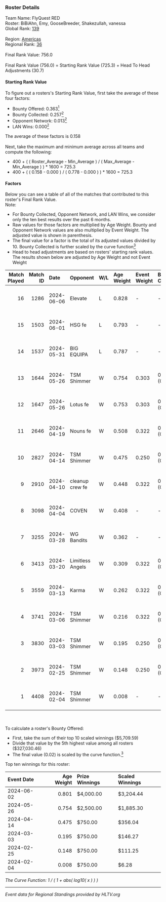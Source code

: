 ### Roster Details<br />
Team Name: FlyQuest RED<br />
Roster: BiBiAhn, Emy, GooseBreeder, Shakezullah, vanessa<br />
Global Rank: [139](../standings_global.md)<br />
<br />
Region: [Americas]( ../standings_americas.md)<br />
Regional Rank: [36]( ../standings_americas.md)<br />
<br />
Final Rank Value:  756.0<br />
<br />
Final Rank Value (756.0) = Starting Rank Value (725.3) + Head To Head Adjustments (30.7)<br />

#### Starting Rank Value<br />
To figure out a rosters's Starting Rank Value, first take the average of these four factors:<br />
- Bounty Offered: 0.363[<sup>1</sup>](#table2)
- Bounty Collected: 0.257[<sup>2</sup>](#table1)
- Opponent Network: 0.013[<sup>2</sup>](#table1)
- LAN Wins: 0.000[<sup>2</sup>](#table1)

The average of these factors is 0.158<br />
<br />
Next, take the maximum and minimum average across all teams and compute the following:<br />
- 400 + ( ( Roster_Average - Min_Average ) / ( Max_Average - Min_Average ) ) * 1600 = 725.3
- 400 + ( ( 0.158 - 0.000 ) / ( 0.778 - 0.000 ) ) * 1600 = 725.3


#### Factors<br />
Below you can see a table of all of the matches that contributed to this roster's Final Rank Value.<br />
Note:<br />

- For Bounty Collected, Opponent Network, and LAN Wins, we consider only the ten best results over the past 6 months.
- Raw values for those factors are multiplied by Age Weight. Bounty and Opponent Network values are also multiplied by Event Weight. The adjusted value is shown in parenthesis.
- The final value for a factor is the total of its adjusted values divided by 10. Bounty Collected is further scaled by the curve function[<sup>3</sup>](#curveFunction)
- Head to head adjustments are based on rosters' starting rank values. The results shown below are adjusted by Age Weight and not Event Weight
<span id="table1"></span><br />


| Match Played | Match ID | Date       | Opponent         | W/L | Age Weight | Event Weight | Bounty Collected | Opponent Network | LAN Wins  | H2H Adj. | Roster                                           |
| -: | -: | :- | :- | :- | :- | :- | :- | :- | :- | -: | :- |
|           16 |     1286 | 2024-06-06 | Elevate          | L   | 0.828      | -            | -                | -                | -         |    -5.33 | BiBiAhn, Emy, GooseBreeder, Shakezullah, vanessa |
|           15 |     1503 | 2024-06-01 | HSG fe           | L   | 0.793      | -            | -                | -                | -         |   -10.01 | BiBiAhn, Emy, GooseBreeder, Kaoday, vanessa      |
|           14 |     1537 | 2024-05-31 | BIG EQUIPA       | L   | 0.787      | -            | -                | -                | -         |   -12.05 | BiBiAhn, Emy, GooseBreeder, Kaoday, vanessa      |
|           13 |     1644 | 2024-05-26 | TSM Shimmer      | W   | 0.754      | 0.303        | 0.021 (0.005)    | 0.200 (0.046)    | 0 (0.000) |    10.81 | BiBiAhn, Emy, GooseBreeder, Kaoday, vanessa      |
|           12 |     1647 | 2024-05-26 | Lotus fe         | W   | 0.753      | 0.303        | 0.005 (0.001)    | 0.038 (0.009)    | 0 (0.000) |     7.96 | BiBiAhn, Emy, GooseBreeder, Kaoday, vanessa      |
|           11 |     2646 | 2024-04-19 | Nouns fe         | W   | 0.508      | 0.322        | 0.004 (0.001)    | 0.036 (0.006)    | 0 (0.000) |     5.45 | BiBiAhn, Emy, GooseBreeder, Kaoday, vanessa      |
|           10 |     2827 | 2024-04-14 | TSM Shimmer      | W   | 0.475      | 0.250        | 0.021 (0.002)    | 0.200 (0.024)    | 0 (0.000) |     6.99 | BiBiAhn, Emy, GooseBreeder, Kaoday, vanessa      |
|            9 |     2910 | 2024-04-10 | cleanup crew fe  | W   | 0.448      | 0.322        | 0.002 (0.000)    | 0.022 (0.003)    | 0 (0.000) |     4.68 | BiBiAhn, Emy, GooseBreeder, Kaoday, vanessa      |
|            8 |     3098 | 2024-04-04 | COVEN            | W   | 0.408      | -            | -                | -                | 0 (0.000) |     2.85 | BiBiAhn, Emy, GooseBreeder, Kaoday, vanessa      |
|            7 |     3255 | 2024-03-28 | WG Bandits       | W   | 0.362      | -            | -                | -                | 0 (0.000) |     3.80 | BiBiAhn, Emy, GooseBreeder, Kaoday, vanessa      |
|            6 |     3413 | 2024-03-20 | Limitless Angels | W   | 0.309      | 0.322        | 0.003 (0.000)    | 0.050 (0.005)    | 0 (0.000) |     3.74 | BiBiAhn, Emy, GooseBreeder, Kaoday, vanessa      |
|            5 |     3559 | 2024-03-13 | Karma            | W   | 0.262      | 0.322        | 0.004 (0.000)    | 0.075 (0.006)    | 0 (0.000) |     3.27 | BiBiAhn, Emy, GooseBreeder, Kaoday, vanessa      |
|            4 |     3741 | 2024-03-06 | TSM Shimmer      | W   | 0.216      | 0.322        | 0.021 (0.001)    | 0.200 (0.014)    | 0 (0.000) |     3.19 | BiBiAhn, Emy, GooseBreeder, Kaoday, vanessa      |
|            3 |     3830 | 2024-03-03 | TSM Shimmer      | W   | 0.195      | 0.250        | 0.021 (0.001)    | 0.200 (0.010)    | -         |     2.94 | BiBiAhn, Emy, GooseBreeder, Kaoday, vanessa      |
|            2 |     3973 | 2024-02-25 | TSM Shimmer      | W   | 0.148      | 0.250        | 0.021 (0.001)    | 0.200 (0.007)    | -         |     2.27 | BiBiAhn, Emy, GooseBreeder, Kaoday, vanessa      |
|            1 |     4408 | 2024-02-04 | TSM Shimmer      | W   | 0.008      | -            | -                | -                | -         |     0.13 | BiBiAhn, Emy, GooseBreeder, Kaoday, vanessa      |

<br />
<span id="table2"></span><br />
To calculate a roster's Bounty Offered:<br />

- First, take the sum of their top 10 scaled winnings ($5,709.59)
- Divide that value by the 5th highest value among all rosters ($327,030.46)
- The final value (0.02) is scaled by the curve function.[<sup>3</sup>](#curveFunction)

Top ten winnings for this roster:<br />

| Event Date | Age Weight | Prize Winnings | Scaled Winnings |
| :- | -: | :- | :- |
| 2024-06-02 |      0.801 | $4,000.00      | $3,204.44       |
| 2024-05-26 |      0.754 | $2,500.00      | $1,885.30       |
| 2024-04-14 |      0.475 | $750.00        | $356.04         |
| 2024-03-03 |      0.195 | $750.00        | $146.27         |
| 2024-02-25 |      0.148 | $750.00        | $111.25         |
| 2024-02-04 |      0.008 | $750.00        | $6.28           |


<span id="curveFunction"></span>_The Curve Function: 1 / ( 1 + abs( log10( x ) ) )_<br />

---
_Event data for Regional Standings provided by HLTV.org_<br />

